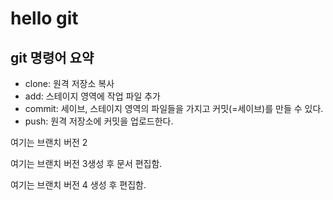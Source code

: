 # hello git
## git 명령어 요약

- clone: 원격 저장소 복사
- add: 스테이지 영역에 작업 파일 추가
- commit: 세이브, 스테이지 영역의 파일들을 가지고 커밋(=세이브)를 만들 수 있다.
- push: 원격 저장소에 커밋을 업로드한다.


여기는 브랜치 버전 2


여기는 브랜치 버전 3생성 후 문서 편집함.

여기는 브랜치 버전 4 생성 후 편집함.
